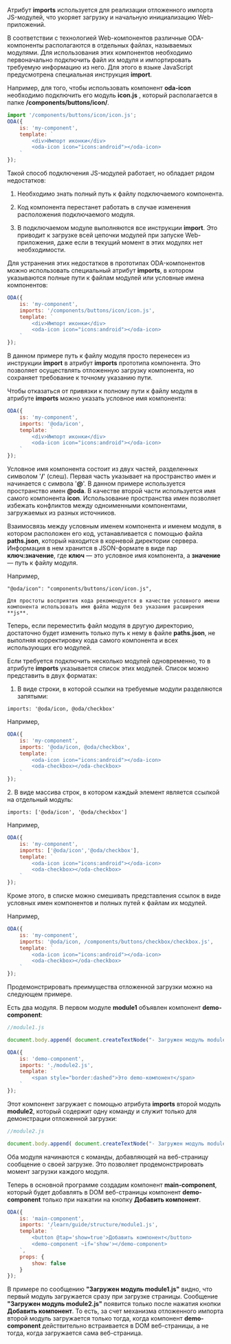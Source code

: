 ﻿Атрибут **imports** используется для реализации отложенного импорта JS-модулей, что укоряет загрузку и начальную инициализацию Web-приложений.

В соответствии с технологией Web-компонентов различные ODA-компоненты располагаются в отдельных файлах, называемых модулями. Для использования этих компонентов необходимо первоначально подключить файл их модуля и импортировать требуемую информацию из него. Для этого в языке JavaScript предусмотрена специальная инструкция **import**.

Например, для того, чтобы использовать компонент **oda-icon** необходимо подключить его модуль **icon.js** , который располагается в папке **/components/buttons/icon/**.

```javascript run_line_edit_loadoda_[my-component.js]
import '/components/buttons/icon/icon.js';
ODA({
    is: 'my-component',
    template: `
        <div>Импорт иконки</div>
        <oda-icon icon="icons:android"></oda-icon>
    `
});
```

Такой способ подключения JS-модулей работает, но обладает рядом недостатков:

1. Необходимо знать полный путь к файлу подключаемого компонента.

1. Код компонента перестанет работать в случае изменения расположения подключаемого модуля.

1. В подключаемом модуле выполняются все инструкции **import**. Это приводит к загрузке всей цепочки модулей при запуске Web-приложения, даже если в текущий момент в этих модулях нет необходимости.

Для устранения этих недостатков в прототипах ODA-компонентов можно использовать специальный атрибут **imports**, в котором указываются полные пути к файлам модулей или условные имена компонентов:

```javascript run_line_edit_loadoda_[my-component.js]
ODA({
    is: 'my-component',
    imports: '/components/buttons/icon/icon.js',
    template: `
        <div>Импорт иконки</div>
        <oda-icon icon="icons:android"></oda-icon>
    `
});
```

В данном примере путь к файлу модуля просто перенесен из инструкции **import** в атрибут **imports** прототипа компонента. Это позволяет осуществлять отложенную загрузку компонента, но сохраняет требование к точному указанию пути.

Чтобы отказаться от привязки к полному пути к файлу модуля в атрибуте **imports** можно указать условное имя компонента:

```javascript run_line_edit_loadoda_[my-component.js]
ODA({
    is: 'my-component',
    imports: '@oda/icon',
    template: `
        <div>Импорт иконки</div>
        <oda-icon icon="icons:android"></oda-icon>
    `
});
```

Условное имя компонента состоит из двух частей, разделенных символом '**/**' (слеш). Первая часть указывает на пространство имен и начинается с символа '**@**'. В данном примере используется пространство имен **@oda**. В качестве второй части используется имя самого компонента **icon**. Использование пространства имен позволяет избежать конфликтов между одноименными компонентами, загружаемых из разных источников.

Взаимосвязь между условным именем компонента и именем модуля, в котором расположен его код, устанавливается с помощью файла **paths.json**, который находится в корневой директории сервера. Информация в нем хранится в JSON-формате в виде пар **ключ:значение**, где **ключ** — это условное имя компонента, а **значение** — путь к файлу модуля.

Например,

```info_md
"@oda/icon": "components/buttons/icon/icon.js",
```

```info_md
Для простоты восприятия кода рекомендуется в качестве условного имени компонента использовать имя файла модуля без указания расширения **js**.
```

Теперь, если переместить файл модуля в другую директорию, достаточно будет изменить только путь к нему в файле **paths.json**, не выполняя корректировку кода самого компонента и всех использующих его модулей.

Если требуется подключить несколько модулей одновременно, то в атрибуте **imports** указывается список этих модулей. Список можно представить в двух форматах:

1. В виде строки, в которой ссылки на требуемые модули разделяются запятыми:

```info_md
imports: '@oda/icon, @oda/checkbox'
```

Например,

```javascript _run_line_edit_[my-component.js]
ODA({
    is: 'my-component',
    imports: '@oda/icon, @oda/checkbox',
    template: `
        <oda-icon icon="icons:android"></oda-icon>
        <oda-checkbox></oda-checkbox>
    `
});
```

<span>2.<span> В виде массива строк, в котором каждый элемент является ссылкой на отдельный модуль:

```info_md
imports: ['@oda/icon', '@oda/checkbox']
```

Например,

```javascript _run_line_edit_[my-component.js]
ODA({
    is: 'my-component',
    imports: ['@oda/icon','@oda/checkbox'],
    template: `
        <oda-icon icon="icons:android"></oda-icon>
        <oda-checkbox></oda-checkbox>
    `
});
```

Кроме этого, в списке можно смешивать представления ссылок в виде условных имен компонентов и полных путей к файлам их модулей.

Например,

```javascript _run_line_edit_[my-component.js]_h=60
ODA({
    is: 'my-component',
    imports: '@oda/icon, /components/buttons/checkbox/checkbox.js',
    template: `
        <oda-icon icon="icons:android"></oda-icon>
        <oda-checkbox></oda-checkbox>
    `
});
```

Продемонстрировать преимущества отложенной загрузки можно на следующем примере.

Есть два модуля. В первом модуле **module1** объявлен компонент **demo-component**:

```javascript
//module1.js

document.body.append( document.createTextNode("- Загружен модуль module1.js -") );

ODA({
    is: 'demo-component',
    imports: './module2.js',
    template: `
        <span style="border:dashed">Это demo-компонент</span>
    `
});
```

Этот компонент загружает с помощью атрибута **imports** второй модуль **module2**, который содержит одну команду и служит только для демонстрации отложенной загрузки:

```javascript
//module2.js

document.body.append( document.createTextNode("- Загружен модуль module2.js -") );
```

Оба модуля начинаются с команды, добавляющей на веб-страницу сообщение о своей загрузке. Это позволяет продемонстрировать момент загрузки каждого модуля.

Теперь в основной программе создадим компонент **main-component**, который будет добавлять в DOM веб-страницы компонент **demo-component** только при нажатии на кнопку **Добавить компонент**.

```javascript _run_line_edit_[main-component.js]_h=60_
ODA({
    is: 'main-component',
    imports: '/learn/guide/structure/module1.js',
    template: `
        <button @tap='show=true'>Добавить компонент</button>
        <demo-component ~if='show'></demo-component>
    `,
    props: {
        show: false
    }
});
```

В примере по сообщению **"Загружен модуль module1.js"** видно, что первый модуль загружается сразу при загрузке страницы. Сообщение **"Загружен модуль module2.js"** появится только после нажатия кнопки **Добавить компонент**. То есть, за счет механизма отложенного импорта второй модуль загружается только тогда, когда компонент **demo-component** действительно встраивается в DOM веб-страницы, а не тогда, когда загружается сама веб-страница.


